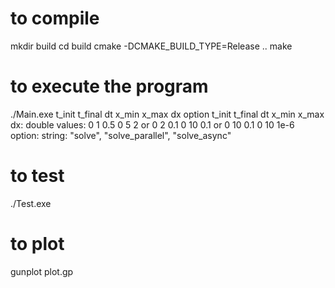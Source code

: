 # to compile
mkdir build
cd build
cmake -DCMAKE_BUILD_TYPE=Release ..
make

# to execute the program
./Main.exe t_init t_final dt x_min x_max dx option
t_init t_final dt x_min x_max dx: 
double values: 0 1 0.5 0 5 2 or 0 2 0.1 0 10 0.1 or 0 10 0.1 0 10 1e-6
option: 
string: "solve", "solve_parallel", "solve_async" 

# to test
./Test.exe

# to plot
gunplot plot.gp